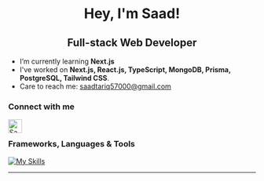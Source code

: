 <div id="greetings" align="center">
<h1>
  Hey, I'm Saad!
</h1>
<h2>Full-stack Web Developer</h2>
</div>

- I’m currently learning **Next.js**
- I've worked on **Next.js, React.js, TypeScript, MongoDB, Prisma, PostgreSQL, Tailwind CSS**.
- Care to reach me: saadtariq57000@gmail.com

### Connect with me

<a href="https://www.linkedin.com/in/your-profile/" target="_blank">
    <img align="left" alt="Saad Tariq | Linkedin" width="28px" src="https://www.vectorlogo.zone/logos/linkedin/linkedin-tile.svg" />
</a>
<br>

### Frameworks, Languages & Tools

[![My Skills](https://skillicons.dev/icons?i=nextjs,react,ts,js,mongodb,prisma,postgres,nodejs,tailwind,vercel,vscode,figma&theme=dark)]([https://safikhan.me])

[mail]: saadtariq57000@gmail.com
[linkedin]: https://www.linkedin.com/in/saadtariq57

---

<div align="center">
  
</div>

